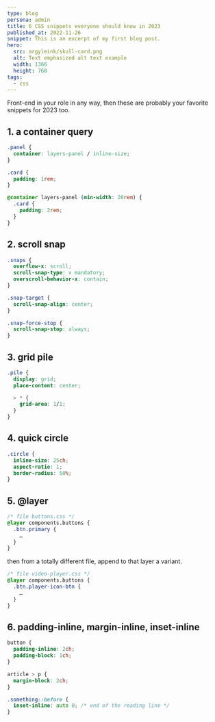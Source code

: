 ```yaml
---
type: blog
persona: admin
title: 6 CSS snippets everyone should know in 2023
published_at: 2022-11-26
snippet: This is an excerpt of my first blog post.
hero:
  src: argyleink/skull-card.png
  alt: Text emphasized alt text example
  width: 1366
  height: 768
tags: 
  - css
---
```


Front-end in your role in any way, then these are probably your favorite snippets for 2023 too.

## 1. a container query

```css
.panel {
  container: layers-panel / inline-size;
}

.card {
  padding: 1rem;
}

@container layers-panel (min-width: 20rem) {
  .card {
    padding: 2rem;
  }
}
```

## 2. scroll snap

```css
.snaps {
  overflow-x: scroll;
  scroll-snap-type: x mandatory;
  overscroll-behavior-x: contain;
}

.snap-target {
  scroll-snap-align: center;
}

.snap-force-stop {
  scroll-snap-stop: always;
}
```

## 3. grid pile

```css
.pile {
  display: grid;
  place-content: center;

  > * {
    grid-area: 1/1;
  }
} 
```

## 4. quick circle

```css
.circle {
  inline-size: 25ch;
  aspect-ratio: 1;
  border-radius: 50%;
}
```

## 5. @layer

```css
/* file buttons.css */
@layer components.buttons {
  .btn.primary {
    …
  }
}
```

then from a totally different file, append to that layer a variant.

```css
/* file video-player.css */
@layer components.buttons {
  .btn.player-icon-btn {
    …
  }
}
```

## 6. padding-inline, margin-inline, inset-inline


```css
button {
  padding-inline: 2ch;
  padding-block: 1ch;
}

article > p {
  margin-block: 2ch;
}

.something::before {
  inset-inline: auto 0; /* end of the reading line */
}
```

<!-- ![](w_400/argyleink/gui-skull.png "Title $$width:400,height:411")

![](https://media1.giphy.com/media/b0HYKHINjL32qEsoJt/giphy.gif?cid=ecf05e470xzt877ojokmkub40d6kk0paaufim6fm41294pjd&rid=giphy.gif&ct=g)

![](https://codepen.io/argyleink/embed/preview/YzveomK)

![](f_auto,q_auto/argyleink/media-ranges-looper.mp4 "Title $$width:2366,height:1080")

 -->